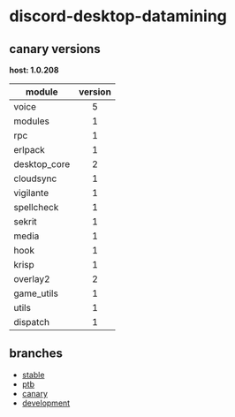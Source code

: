 # discord-desktop-datamining

## canary versions

**host: 1.0.208**

| module | version |
| ------ | :-----: |
| voice | 5 |
| modules | 1 |
| rpc | 1 |
| erlpack | 1 |
| desktop_core | 2 |
| cloudsync | 1 |
| vigilante | 1 |
| spellcheck | 1 |
| sekrit | 1 |
| media | 1 |
| hook | 1 |
| krisp | 1 |
| overlay2 | 2 |
| game_utils | 1 |
| utils | 1 |
| dispatch | 1 |

## branches

- [stable](https://github.com/OpenAsar/discord-desktop-datamining/tree/stable)
- [ptb](https://github.com/OpenAsar/discord-desktop-datamining/tree/ptb)
- [canary](https://github.com/OpenAsar/discord-desktop-datamining/tree/canary)
- [development](https://github.com/OpenAsar/discord-desktop-datamining/tree/development)